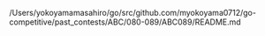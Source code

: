 /Users/yokoyamamasahiro/go/src/github.com/myokoyama0712/go-competitive/past_contests/ABC/080-089/ABC089/README.md